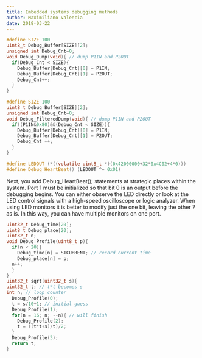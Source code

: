 ```yaml
---
title: Embedded systems debugging methods
author: Maximiliano Valencia
date: 2018-03-22
---
```


```c
#define SIZE 100
uint8_t Debug_Buffer[SIZE][2];
unsigned int Debug_Cnt=0;
void Debug_Dump(void){ // dump P1IN and P2OUT
  if(Debug_Cnt < SIZE){
    Debug_Buffer[Debug_Cnt][0] = P1IN;
    Debug_Buffer[Debug_Cnt][1] = P2OUT;
    Debug_Cnt++;
  }
}

#define SIZE 100
uint8_t Debug_Buffer[SIZE][2];
unsigned int Debug_Cnt=0;
void Debug_FilteredDump(void){ // dump P1IN and P2OUT
  if((P1IN&0x80)&&(Debug_Cnt < SIZE)){
    Debug_Buffer[Debug_Cnt][0] = P1IN;
    Debug_Buffer[Debug_Cnt][1] = P2OUT;
    Debug_Cnt ++;
  }
}

#define LEDOUT (*((volatile uint8_t *)(0x42000000+32*0x4C02+4*0)))
#define Debug_HeartBeat() (LEDOUT ^= 0x01) 
```

Next, you add Debug_HeartBeat(); statements at strategic places within the system. 
Port 1 must be initialized so that bit 0 is an output before the debugging begins. 
You can either observe the LED directly or look at the LED control signals with a high-speed oscilloscope or logic analyzer. 
When using LED monitors it is better to modify just the one bit, leaving the other 7 as is. 
In this way, you can have multiple monitors on one port.

```c
uint32_t Debug_time[20];
uint8_t Debug_place[20];
uint32_t n;
void Debug_Profile(uint8_t p){
  if(n < 20){
    Debug_time[n] = STCURRENT; // record current time
    Debug_place[n] = p;
  n++;
  }
}
uint32_t sqrt(uint32_t s){
uint32_t t; // t*t becomes s
int n; // loop counter
  Debug_Profile(0);
  t = s/10+1; // initial guess
  Debug_Profile(1);
  for(n = 16; n; --n){ // will finish
    Debug_Profile(2);
    t = ((t*t+s)/t)/2;
  }
  Debug_Profile(3);
  return t;
} 
```